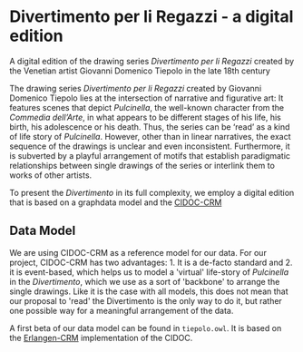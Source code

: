# Divertimento per li Regazzi - a digital edition
A digital edition of the drawing series *Divertimento per li Regazzi* created by the Venetian artist Giovanni Domenico Tiepolo in the late 18th century

The drawing series *Divertimento per li Regazzi* created by Giovanni Domenico Tiepolo lies at the intersection of narrative and figurative art: It features scenes that depict *Pulcinella*, the well-known character from the *Commedia dell’Arte*, in what appears to be different stages of his life, his birth, his adolescence or his death. Thus, the series can be ‘read’ as a kind of life story of *Pulcinella*. However, other than in linear narratives, the exact sequence of the drawings is unclear and even inconsistent. Furthermore, it is subverted by a playful arrangement of motifs that establish paradigmatic relationships between single drawings of the series or interlink them to works of other artists. 

To present the *Divertimento* in its full complexity, we employ a digital edition that is based on a graphdata model and the [CIDOC-CRM](www.cidoc-crm.org)

## Data Model

We are using CIDOC-CRM as a reference model for our data. For our project, CIDOC-CRM has two advantages: 1. It is a de-facto standard and 2. it is event-based, which helps us to model a 'virtual' life-story of *Pulcinella* in the *Divertimento*, which we use as a sort of 'backbone' to arrange the single drawings. Like it is the case with all models, this does not mean that our proposal to 'read' the Divertimento is the only way to do it, but rather one possible way for a meaningful arrangement of the data. 

A first beta of our data model can be found in `tiepolo.owl`. It is based on the [Erlangen-CRM](http://erlangen-crm.org/) implementation of the CIDOC.

